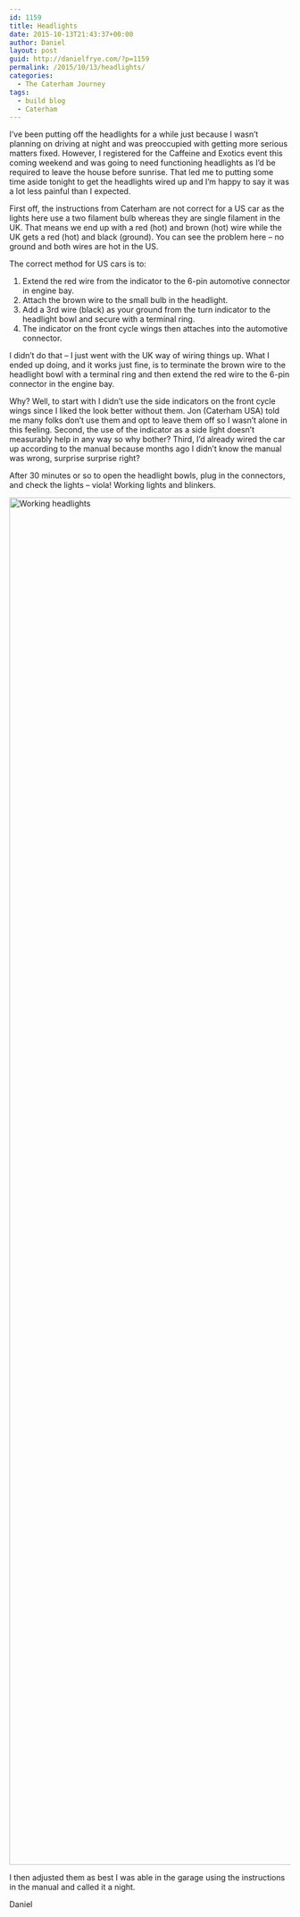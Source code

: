 ```yaml
---
id: 1159
title: Headlights
date: 2015-10-13T21:43:37+00:00
author: Daniel
layout: post
guid: http://danielfrye.com/?p=1159
permalink: /2015/10/13/headlights/
categories:
  - The Caterham Journey
tags:
  - build blog
  - Caterham
---
```

I&#8217;ve been putting off the headlights for a while just because I wasn&#8217;t planning on driving at night and was preoccupied with getting more serious matters fixed. However, I registered for the Caffeine and Exotics event this coming weekend and was going to need functioning headlights as I&#8217;d be required to leave the house before sunrise. That led me to putting some time aside tonight to get the headlights wired up and I&#8217;m happy to say it was a lot less painful than I expected.

First off, the instructions from Caterham are not correct for a US car as the lights here use a two filament bulb whereas they are single filament in the UK. That means we end up with a red (hot) and brown (hot) wire while the UK gets a red (hot) and black (ground). You can see the problem here &#8211; no ground and both wires are hot in the US.

The correct method for US cars is to:

  1. Extend the red wire from the indicator to the 6-pin automotive connector in engine bay.
  2. Attach the brown wire to the small bulb in the headlight.
  3. Add a 3rd wire (black) as your ground from the turn indicator to the headlight bowl and secure with a terminal ring.
  4. The indicator on the front cycle wings then attaches into the automotive connector.

I didn&#8217;t do that &#8211; I just went with the UK way of wiring things up. What I ended up doing, and it works just fine, is to terminate the brown wire to the headlight bowl with a terminal ring and then extend the red wire to the 6-pin connector in the engine bay.

Why? Well, to start with I didn&#8217;t use the side indicators on the front cycle wings since I liked the look better without them. Jon (Caterham USA) told me many folks don&#8217;t use them and opt to leave them off so I wasn&#8217;t alone in this feeling. Second, the use of the indicator as a side light doesn&#8217;t measurably help in any way so why bother? Third, I&#8217;d already wired the car up according to the manual because months ago I didn&#8217;t know the manual was wrong, surprise surprise right?

After 30 minutes or so to open the headlight bowls, plug in the connectors, and check the lights &#8211; viola! Working lights and blinkers.

[<img loading="lazy" class="aligncenter size-full wp-image-1161" src="http://danielfrye.com/wp-content/uploads/2015/10/2015-10-13-20.48.30.jpg" alt="Working headlights" width="3264" height="2448" srcset="http://danielfrye.com/wp-content/uploads/2015/10/2015-10-13-20.48.30.jpg 3264w, http://danielfrye.com/wp-content/uploads/2015/10/2015-10-13-20.48.30-300x225.jpg 300w, http://danielfrye.com/wp-content/uploads/2015/10/2015-10-13-20.48.30-768x576.jpg 768w, http://danielfrye.com/wp-content/uploads/2015/10/2015-10-13-20.48.30-1024x768.jpg 1024w, http://danielfrye.com/wp-content/uploads/2015/10/2015-10-13-20.48.30-1200x900.jpg 1200w" sizes="(max-width: 3264px) 100vw, 3264px" />](http://danielfrye.com/wp-content/uploads/2015/10/2015-10-13-20.48.30.jpg)

I then adjusted them as best I was able in the garage using the instructions in the manual and called it a night.

Daniel